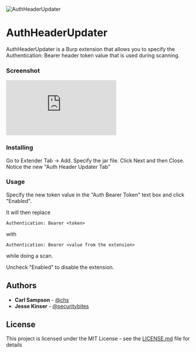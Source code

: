 ![AuthHeaderUpdater](https://ihackthings.online/content/images/2018/09/logo.png)

# AuthHeaderUpdater

AuthHeaderUpdater is a Burp extension that allows you to specify the Authentication: Bearer header token value that is used during scanning.

### Screenshot
![Auth Header Updater](https://www.chs.us/images/serve.php?img=authheaderupdater)

### Installing

Go to Extender Tab -> Add.  Specify the jar file.  Click Next and then Close.  Notice the new "Auth Header Updater Tab"

### Usage

Specify the new token value in the "Auth Bearer Token" text box and click "Enabled".  

It will then replace

```
Authentication: Bearer <token>
```

with

```
Authentication: Bearer <value from the extension>
```

while doing a scan.  

Uncheck "Enabled" to disable the extension.

## Authors

* **Carl Sampson** -  [@chs](https://twitter.com/chs)
* **Jesse Kinser** -  [@securitybites](https://twitter.com/securitybites)

## License

This project is licensed under the MIT License - see the [LICENSE.md](LICENSE.md) file for details
